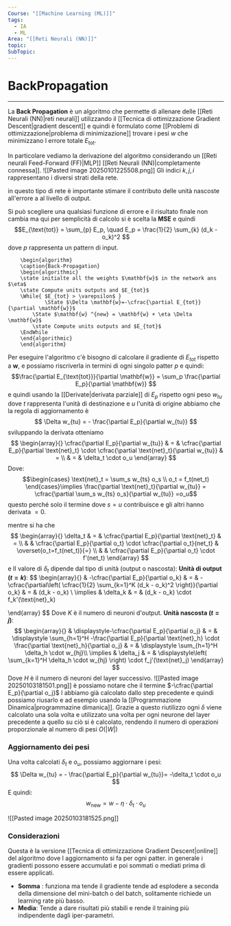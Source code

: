 ```yaml
---
Course: "[[Machine Learning (ML)]]"
tags:
  - IA
  - ML
Area: "[[Reti Neurali (NN)]]"
topic: 
SubTopic:
---
```

# BackPropagation
---
La __Back Propagation__ è un algoritmo che permette di allenare delle [[Reti Neurali (NN)|reti neurali]] utilizzando il [[Tecnica di ottimizzazione Gradient Descent|gradient descent]] e quindi è formulato come [[Problemi di ottimizzazione|problema di minimizazione]] trovare i pesi $w$ che minimizzano l errore totale $E_{\text{tot}}$. 


In particolare vediamo la derivazione del algoritmo considerando un [[Reti neurali Feed-Forward (FF)|MLP]]  [[Reti Neurali (NN)|completamente connessa]]. 
![[Pasted image 20250101225508.png]]
Gli indici $k, j, i$ rappresentano i diversi strati della rete.

in questo tipo di rete è importante stimare il contributo delle unità nascoste all'errore a al livello di output.  


Si può scegliere una qualsiasi funzione di errore e il risultato finale non cambia ma qui per semplicità di calcolo si è scelta la __MSE__ e quindi $$E_{\text{tot}} = \sum_{p} E_p, \quad E_p = \frac{1}{2} \sum_{k} (d_k - o_k)^2
$$
dove $p$ rappresenta un pattern di input.
```pseudo
	\begin{algorithm}
	\caption{Back-Propagation}
	\begin{algorithmic}
	\state initialte all the weights $\mathbf{w}$ in the network ans $\eta$
	\state Compute units outputs and $E_{tot}$
	\While{ $E_{tot} > \varepsilon$ } 
			\State $\Delta \mathbf{w}=-\cfrac{\partial E_{tot}}{\partial \mathbf{w}}$ 
		\State $\mathbf{w} ^{new} = \mathbf{w} + \eta \Delta \mathbf{w}$
		\state Compute units outputs and $E_{tot}$
    \EndWhile
	\end{algorithmic}
	\end{algorithm}
```

Per eseguire l'algoritmo c'è bisogno di calcolare il gradiente di $E_{tot}$ rispetto a $\mathbf{w}$, e possiamo riscriverla in termini di ogni singolo patter $p$ e quindi: $$\frac{\partial E_{\text{tot}}}{\partial \mathbf{w}} = \sum_p \frac{\partial E_p}{\partial \mathbf{w}} $$e quindi usando la [[Derivate|derivata parziale]] di $E_p$ rispetto ogni peso   $w_{tu}$ dove $t$ rappresenta l'unità di destinazione e $u$  l'unità di origine abbiamo che la regola di aggiornamento è$$ \Delta w_{tu} = - \frac{\partial E_p}{\partial w_{tu}} $$sviluppando la derivata otteniamo $$ \begin{array}{}
\cfrac{\partial E_p}{\partial w_{tu}}  & = &  \cfrac{\partial E_p}{\partial \text{net}_t} \cdot \cfrac{\partial \text{net}_t}{\partial w_{tu}}  & = \\
 & = &  \delta_t \cdot o_u
\end{array}
$$ Dove: $$\begin{cases}
\text{net}_t = \sum_s w_{ts} o_s \\
o_t = f_t(net_t)
\end{cases}\implies \frac{\partial \text{net}_t}{\partial w_{tu}} = \cfrac{\partial \sum_s w_{ts} o_s}{\partial w_{tu}} =o_u$$questo perché solo il termine dove  $s=u$ contribuisce e gli altri hanno derivata $=0$.



 mentre si ha che $$  \begin{array}{}
  \delta_t  & = &  \cfrac{\partial E_p}{\partial \text{net}_t} &  =   \\ 
  &  & \cfrac{\partial E_p}{\partial o_t} \cdot \cfrac{\partial o_t}{net_t}  &  \overset{o_t=f_t(net_t)}{=}   \\ 
  &  & \cfrac{\partial E_p}{\partial o_t} \cdot f'(net_t)
\end{array}
 $$e Il valore di $\delta_t$ dipende dal tipo di unità (output o nascosta): 
__Unità di output ($t = k$)__: $$ 
\begin{array}{}
 & -\cfrac{\partial E_p}{\partial o_k}  & = &  -\cfrac{\partial\left( \cfrac{1}{2} \sum_{k=1}^K (d_k - o_k)^2 \right)}{\partial o_k}  & =  & (d_k - o_k) \\
  \implies &    \delta_k  & =    &   (d_k - o_k) \cdot f_k'(\text{net}_k)
 
\end{array}
$$
Dove $K$ è il numero di neuroni d'output. 
__Unità nascosta ($t = j$)__: $$
\begin{array}{}
 & \displaystyle-\cfrac{\partial E_p}{\partial o_j} & = & \displaystyle  \sum_{h=1}^H -\frac{\partial E_p}{\partial \text{net}_h} \cdot \frac{\partial \text{net}_h}{\partial o_j}  & = &  \displaystyle \sum_{h=1}^H \delta_h \cdot w_{hj}\\
 \implies &  \delta_j & = &  \displaystyle\left( \sum_{k=1}^H \delta_h \cdot w_{hj} \right) \cdot f_j'(\text{net}_j)
\end{array}
$$Dove $H$ è il numero di neuroni del layer successivo.
![[Pasted image 20250103181501.png]]
è possiamo notare che il termine $-\cfrac{\partial E_p}{\partial o_j}$ l abbiamo già calcolato dallo step precedente e quindi possiamo riusarlo e ad esempio usando la [[Programmazione Dinamica|programmazine dimanica]]. Grazie a questo riutilizzo ogni $\delta$ viene calcolato una sola volta e utilizzato una volta per ogni neurone del layer precedente a quello su ciò si è calcolato, rendendo il numero di operazioni proporzionale al numero di pesi $O(|W|)$
 
### Aggiornamento dei pesi 
Una volta calcolati $\delta_t$ e  $o_u$, possiamo aggiornare i pesi: $$ \Delta w_{tu} = - \frac{\partial E_p}{\partial w_{tu}}= -\delta_t \cdot o_u $$ E quindi: $$ w_{\text{new}} = w - \eta \cdot \delta_t \cdot o_u $$

![[Pasted image 20250103181525.png]]

### Considerazioni
Questa è la versione [[Tecnica di ottimizzazione Gradient Descent|online]] del algoritmo dove l aggiornamento si fa per ogni patter. 
in generale i gradienti possono essere accumulati e poi sommati o mediati prima di essere applicati.
- __Somma__ : funziona ma tende il gradiente tende ad esplodere a seconda della dimensione del mini-batch o del batch, solitamente  richiede un learning rate più basso.
- __Media__: Tende a dare risultati più stabili e rende il training più indipendente dagli iper-parametri.